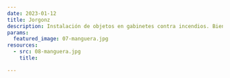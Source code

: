 ```yaml
---
date: 2023-01-12
title: Jorgonz
description: Instalación de objetos en gabinetes contra incendios. Bienal Internacional de Valparaíso BIAV, Chile, 2024
params:
  featured_image: 07-manguera.jpg
resources:
  - src: 08-manguera.jpg
    title: 

---
```


